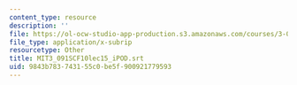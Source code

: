 ```yaml
---
content_type: resource
description: ''
file: https://ol-ocw-studio-app-production.s3.amazonaws.com/courses/3-091sc-introduction-to-solid-state-chemistry-fall-2010/9843b783743155c0be5f900921779593_MIT3_091SCF10lec15_iPOD.vtt
file_type: application/x-subrip
resourcetype: Other
title: MIT3_091SCF10lec15_iPOD.srt
uid: 9843b783-7431-55c0-be5f-900921779593
---
```

